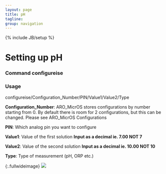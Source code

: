 ```yaml
---
layout: page
title: pH 
tagline: 
group: navigation
---
```

{% include JB/setup %}

# Setting up pH 

### Command configureise

### Usage

configureise/Configuration_Number/PIN/Value1/Value2/Type

**Configuration_Number**: ARO_MicrOS stores configurations by number starting from 0. By default there is room for 2 configurations, but this can be changed. Please see ARO_MicrOS Configurations

**PIN**: Which analog pin you want to configure

**Value1**: Value of the first solution **Input as a decimal ie. 7.00 NOT 7**

**Value2**: Value of the second solution **Input as a decimal ie. 10.00 NOT 10**

**Type**: Type of measurement (pH, ORP etc.)

{:.fullwideimage}
![](https://s3.amazonaws.com/practicalmaker/Images/ARO_MicrOS/configureISE.png)

